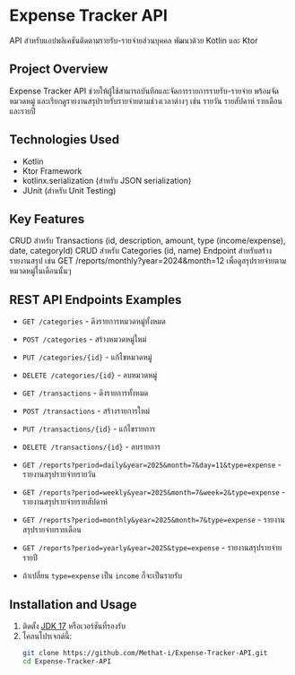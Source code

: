 # Expense Tracker API

API สำหรับแอปพลิเคชันติดตามรายรับ-รายจ่ายส่วนบุคคล พัฒนาด้วย Kotlin และ Ktor

## Project Overview

Expense Tracker API ช่วยให้ผู้ใช้สามารถบันทึกและจัดการรายการรายรับ-รายจ่าย พร้อมจัดหมวดหมู่ และเรียกดูรายงานสรุปรายรับรายจ่ายตามช่วงเวลาต่างๆ เช่น รายวัน รายสัปดาห์ รายเดือน และรายปี

## Technologies Used

- Kotlin
- Ktor Framework
- kotlinx.serialization (สำหรับ JSON serialization)
- JUnit (สำหรับ Unit Testing)

## Key Features

CRUD สำหรับ Transactions (id, description, amount, type (income/expense), date, categoryId)
CRUD สำหรับ Categories (id, name)
Endpoint สำหรับสร้างรายงานสรุป เช่น GET /reports/monthly?year=2024&month=12 เพื่อดูสรุปรายจ่ายตามหมวดหมู่ในเดือนนั้นๆ

## REST API Endpoints Examples

- `GET /categories` - ดึงรายการหมวดหมู่ทั้งหมด
- `POST /categories` - สร้างหมวดหมู่ใหม่
- `PUT /categories/{id}` - แก้ไขหมวดหมู่
- `DELETE /categories/{id}` - ลบหมวดหมู่

- `GET /transactions` - ดึงรายการทั้งหมด
- `POST /transactions` - สร้างรายการใหม่
- `PUT /transactions/{id}` - แก้ไขรายการ
- `DELETE /transactions/{id}` - ลบรายการ

- `GET /reports?period=daily&year=2025&month=7&day=11&type=expense`  - รายงานสรุปรายจ่ายรายวัน
- `GET /reports?period=weekly&year=2025&month=7&week=2&type=expense` - รายงานสรุปรายจ่ายรายสัปดาห์
- `GET /reports?period=monthly&year=2025&month=7&type=expense`       - รายงานสรุปรายจ่ายรายเดือน
- `GET /reports?period=yearly&year=2025&type=expense`                - รายงานสรุปรายจ่ายรายปี
- ถ้าเปลี่ยน `type=expense` เป็น `income` ก็จะเป็นรายรับ

## Installation and Usage

1. ติดตั้ง [JDK 17](https://adoptium.net/) หรือเวอร์ชันที่รองรับ
2. โคลนโปรเจกต์นี้:
   ```bash
   git clone https://github.com/Methat-i/Expense-Tracker-API.git
   cd Expense-Tracker-API
